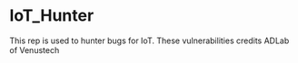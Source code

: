 # IoT_Hunter
This rep is used to hunter bugs for IoT.
These vulnerabilities credits ADLab of Venustech 
